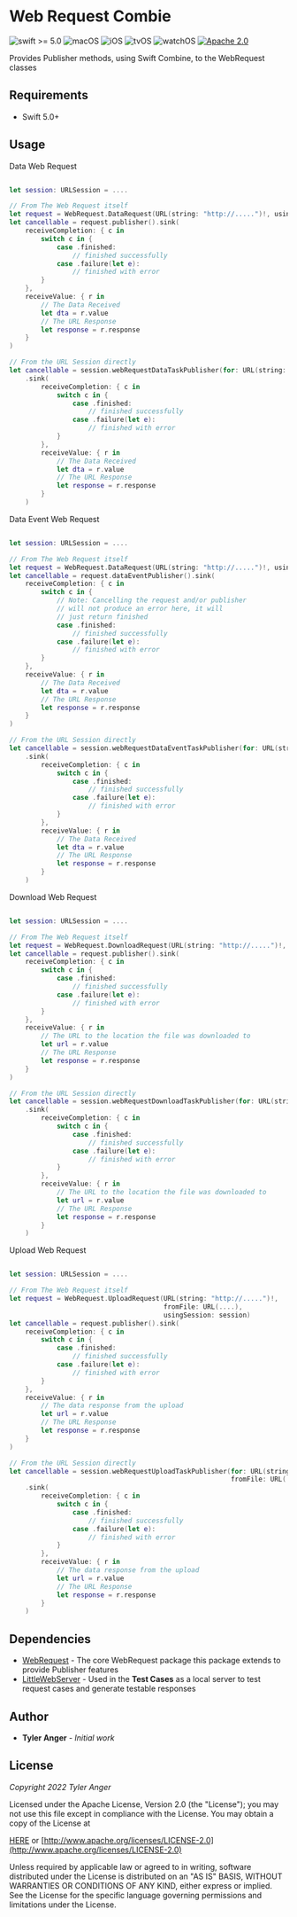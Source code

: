 # Web Request Combie

![swift >= 5.0](https://img.shields.io/badge/swift-%3E%3D5.0-brightgreen.svg)
![macOS](https://img.shields.io/badge/os-macOS-green.svg?style=flat)
![iOS](https://img.shields.io/badge/os-iOS-green.svg?style=flat)
![tvOS](https://img.shields.io/badge/os-tvOS-green.svg?style=flat)
![watchOS](https://img.shields.io/badge/os-watchOS-green.svg?style=flat)
[![Apache 2.0](https://img.shields.io/badge/License-Apache%202.0-blue.svg?style=flat)](LICENSE.md)

Provides Publisher methods, using Swift Combine, to the WebRequest classes 

## Requirements

* Swift 5.0+

## Usage

Data Web Request
```Swift

let session: URLSession = ....

// From The Web Request itself
let request = WebRequest.DataRequest(URL(string: "http://.....")!, usingSession: session)
let cancellable = request.publisher().sink(
    receiveCompletion: { c in
        switch c in {
            case .finished:
                // finished successfully
            case .failure(let e):
                // finished with error
        }
    },
    receiveValue: { r in 
        // The Data Received
        let dta = r.value
        // The URL Response
        let response = r.response
    }
)

// From the URL Session directly
let cancellable = session.webRequestDataTaskPublisher(for: URL(string: "http://.....")!)
    .sink(
        receiveCompletion: { c in
            switch c in {
                case .finished:
                    // finished successfully
                case .failure(let e):
                    // finished with error
            }
        },
        receiveValue: { r in 
            // The Data Received
            let dta = r.value
            // The URL Response
            let response = r.response
        }
    )
```

Data Event Web Request
```Swift

let session: URLSession = ....

// From The Web Request itself
let request = WebRequest.DataRequest(URL(string: "http://.....")!, usingSession: session)
let cancellable = request.dataEventPublisher().sink(
    receiveCompletion: { c in
        switch c in {
            // Note: Cancelling the request and/or publisher
            // will not produce an error here, it will
            // just return finished
            case .finished:
                // finished successfully
            case .failure(let e):
                // finished with error
        }
    },
    receiveValue: { r in 
        // The Data Received
        let dta = r.value
        // The URL Response
        let response = r.response
    }
)

// From the URL Session directly
let cancellable = session.webRequestDataEventTaskPublisher(for: URL(string: "http://.....")!)
    .sink(
        receiveCompletion: { c in
            switch c in {
                case .finished:
                    // finished successfully
                case .failure(let e):
                    // finished with error
            }
        },
        receiveValue: { r in 
            // The Data Received
            let dta = r.value
            // The URL Response
            let response = r.response
        }
    )
```

Download Web Request
```Swift

let session: URLSession = ....

// From The Web Request itself
let request = WebRequest.DownloadRequest(URL(string: "http://.....")!, usingSession: session)
let cancellable = request.publisher().sink(
    receiveCompletion: { c in
        switch c in {
            case .finished:
                // finished successfully
            case .failure(let e):
                // finished with error
        }
    },
    receiveValue: { r in 
        // The URL to the location the file was downloaded to
        let url = r.value
        // The URL Response
        let response = r.response
    }
)

// From the URL Session directly
let cancellable = session.webRequestDownloadTaskPublisher(for: URL(string: "http://.....")!)
    .sink(
        receiveCompletion: { c in
            switch c in {
                case .finished:
                    // finished successfully
                case .failure(let e):
                    // finished with error
            }
        },
        receiveValue: { r in 
            // The URL to the location the file was downloaded to
            let url = r.value
            // The URL Response
            let response = r.response
        }
    )
```

Upload Web Request
```Swift

let session: URLSession = ....

// From The Web Request itself
let request = WebRequest.UploadRequest(URL(string: "http://.....")!, 
                                       fromFile: URL(....), 
                                       usingSession: session)
let cancellable = request.publisher().sink(
    receiveCompletion: { c in
        switch c in {
            case .finished:
                // finished successfully
            case .failure(let e):
                // finished with error
        }
    },
    receiveValue: { r in 
        // The data response from the upload
        let url = r.value
        // The URL Response
        let response = r.response
    }
)

// From the URL Session directly
let cancellable = session.webRequestUploadTaskPublisher(for: URL(string: "http://.....")!,
                                                        fromFile: URL(...))
    .sink(
        receiveCompletion: { c in
            switch c in {
                case .finished:
                    // finished successfully
                case .failure(let e):
                    // finished with error
            }
        },
        receiveValue: { r in 
            // The data response from the upload
            let url = r.value
            // The URL Response
            let response = r.response
        }
    )
```

## Dependencies

* [WebRequest](https://github.com/TheAngryDarling/SwiftWebRequest.git) - The core WebRequest package this package extends to provide Publisher features
* [LittleWebServer](https://github.com/TheAngryDarling/SwiftLittleWebServer.git) - Used in the **Test Cases** as a local server to test request cases and generate testable responses

## Author

* **Tyler Anger** - *Initial work* 

## License

*Copyright 2022 Tyler Anger*

Licensed under the Apache License, Version 2.0 (the "License");
you may not use this file except in compliance with the License.
You may obtain a copy of the License at

[HERE](LICENSE.md) or [http://www.apache.org/licenses/LICENSE-2.0](http://www.apache.org/licenses/LICENSE-2.0)

Unless required by applicable law or agreed to in writing, software
distributed under the License is distributed on an "AS IS" BASIS,
WITHOUT WARRANTIES OR CONDITIONS OF ANY KIND, either express or implied.
See the License for the specific language governing permissions and
limitations under the License.
